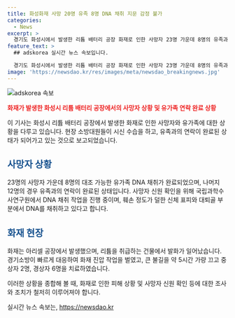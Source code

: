 ```yaml
---
title: 화성화재 사망 20명 유족 8명 DNA 채취 지문 감정 불가
categories:
  - News
excerpt: >
  경기도 화성시에서 발생한 리튬 배터리 공장 화재로 인한 사망자 23명 가운데 8명의 유족과 DNA 채취가 완료되었으며, 나머지 12명의 유족과 연락이 완료된 상태다. 시신의 훼손으로 인해 지문 감정이 불가능한 상황에서 경찰은 국립과학수사연구원을 통해 DNA 채취 작업을 진행 중이며, 이를 통해 사망자들의 신원을 특정할 계획이다. 화재는 대응 2단계의 진화작업을 거친 후에 소멸되었으며, 23명이 숨지고 2명이 중상을 입었으며, 6명이 경상을 입었다.
feature_text: >
  ## adskorea 실시간 뉴스 속보입니다.

  경기도 화성시에서 발생한 리튬 배터리 공장 화재로 인한 사망자 23명 가운데 8명의 유족과 DNA 채취가 완료되었으며, 나머지 12명의 유족과 연락이 완료된 상태다. 시신의 훼손으로 인해 지문 감정이 불가능한 상황에서 경찰은 국립과학수사연구원을 통해 DNA 채취 작업을 진행 중이며, 이를 통해 사망자들의 신원을 특정할 계획이다. 화재는 대응 2단계의 진화작업을 거친 후에 소멸되었으며, 23명이 숨지고 2명이 중상을 입었으며, 6명이 경상을 입었다.
image: 'https://newsdao.kr/res/images/meta/newsdao_breakingnews.jpg'
---
```


<p><img src="https://newsdao.kr/res/images/meta/newsdao_breakingnews.jpg" alt="adskorea 속보" /></p>

<p><b><span style="color: #ee2323;">화재가 발생한 화성시 리튬 배터리 공장에서의 사망자 상황 및 유가족 연락 완료 상황</span></b></p>

<p>이 기사는 화성시 리튬 배터리 공장에서 발생한 화재로 인한 사망자와 유가족에 대한 상황을 다루고 있습니다. 현장 소방대원들이 시신 수습을 하고, 유족과의 연락이 완료된 상태가 되어가고 있는 것으로 보고되었습니다.</p>

<h2><b><span style="color: #1a5490;">사망자 상황</span></b></h2>

<p>23명의 사망자 가운데 8명의 대조 가능한 유가족 DNA 채취가 완료되었으며, 나머지 12명의 경우 유족과의 연락이 완료된 상태입니다. 사망자 신원 확인을 위해 국립과학수사연구원에서 DNA 채취 작업을 진행 중이며, 훼손 정도가 덜한 신체 표피와 대퇴골 부분에서 DNA를 채취하고 있다고 합니다.</p>

<h2><b><span style="color: #1a5490;">화재 현장</span></b></h2>

<p>화재는 아리셀 공장에서 발생했으며, 리튬을 취급하는 건물에서 발화가 일어났습니다. 경기소방이 빠르게 대응하여 화재 진압 작업을 벌였고, 큰 불길을 약 5시간 가량 끄고 중상자 2명, 경상자 6명을 치료하였습니다.</p>

<p>이러한 상황을 종합해 볼 때, 화재로 인한 피해 상황 및 사망자 신원 확인 등에 대한 조사와 조치가 철저히 이루어져야 합니다.</p>
실시간 뉴스 속보는, <a href="https://newsdao.kr" rel="dofollow">https://newsdao.kr</a>


